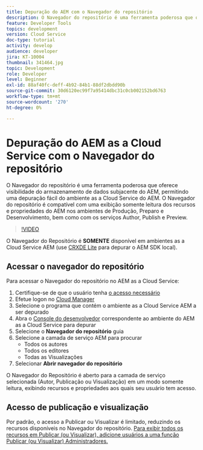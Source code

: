 ```yaml
---
title: Depuração do AEM com o Navegador do repositório
description: O Navegador do repositório é uma ferramenta poderosa que oferece visibilidade do armazenamento de dados subjacente do AEM, permitindo uma depuração fácil do ambiente as a Cloud Service do AEM.
feature: Developer Tools
topics: development
version: Cloud Service
doc-type: tutorial
activity: develop
audience: developer
jira: KT-10004
thumbnail: 341464.jpg
topic: Development
role: Developer
level: Beginner
exl-id: 88af40fc-deff-4b92-84b1-88df2dbdd90b
source-git-commit: 30d6120ec99f7a95414dbc31c0cb002152bd6763
workflow-type: tm+mt
source-wordcount: '270'
ht-degree: 0%

---
```


# Depuração do AEM as a Cloud Service com o Navegador do repositório

O Navegador do repositório é uma ferramenta poderosa que oferece visibilidade do armazenamento de dados subjacente do AEM, permitindo uma depuração fácil do ambiente as a Cloud Service do AEM. O Navegador do repositório é compatível com uma exibição somente leitura dos recursos e propriedades do AEM nos ambientes de Produção, Preparo e Desenvolvimento, bem como com os serviços Author, Publish e Preview.

>[!VIDEO](https://video.tv.adobe.com/v/341464?quality=12&learn=on)

O Navegador do Repositório é __SOMENTE__ disponível em ambientes as a Cloud Service AEM (use [CRXDE Lite](../aem-sdk-local-quickstart/other-tools.md#crxde-lite) para depurar o AEM SDK local).

## Acessar o navegador do repositório

Para acessar o Navegador do repositório no AEM as a Cloud Service:

1. Certifique-se de que o usuário tenha [o acesso necessário](https://experienceleague.adobe.com/docs/experience-manager-cloud-service/content/implementing/developer-tools/repository-browser.html#access-prerequisites)
1. Efetue logon no [Cloud Manager](https://my.cloudmanager.adobe.com)
1. Selecione o programa que contém o ambiente as a Cloud Service AEM a ser depurado
1. Abra o [Console do desenvolvedor](./developer-console.md) correspondente ao ambiente do AEM as a Cloud Service para depurar
1. Selecione o __Navegador do repositório__ guia
1. Selecione a camada de serviço AEM para procurar
   + Todos os autores
   + Todos os editores
   + Todas as Visualizações
1. Selecionar __Abrir navegador do repositório__

O Navegador do Repositório é aberto para a camada de serviço selecionada (Autor, Publicação ou Visualização) em um modo somente leitura, exibindo recursos e propriedades aos quais seu usuário tem acesso.

## Acesso de publicação e visualização

Por padrão, o acesso a Publicar ou Visualizar é limitado, reduzindo os recursos disponíveis no Navegador do repositório. [Para exibir todos os recursos em Publicar (ou Visualizar), adicione usuários a uma função Publicar (ou Visualizar) Administradores.](https://experienceleague.adobe.com/docs/experience-manager-cloud-service/content/implementing/developer-tools/repository-browser.html#navigate-the-hierarchy)
